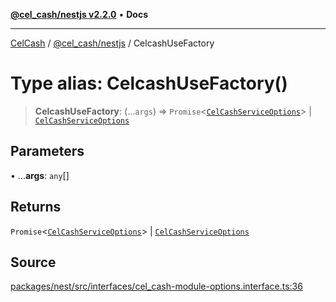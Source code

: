[**@cel_cash/nestjs v2.2.0**](../README.md) • **Docs**

***

[CelCash](../../../packages.md) / [@cel\_cash/nestjs](../README.md) / CelcashUseFactory

# Type alias: CelcashUseFactory()

> **CelcashUseFactory**: (...`args`) => `Promise`\<[`CelCashServiceOptions`](../interfaces/CelCashServiceOptions.md)\> \| [`CelCashServiceOptions`](../interfaces/CelCashServiceOptions.md)

## Parameters

• ...**args**: `any`[]

## Returns

`Promise`\<[`CelCashServiceOptions`](../interfaces/CelCashServiceOptions.md)\> \| [`CelCashServiceOptions`](../interfaces/CelCashServiceOptions.md)

## Source

[packages/nest/src/interfaces/cel\_cash-module-options.interface.ts:36](https://github.com/Pyxlab/celcash/blob/f7cdc752c29f8a0dcef033e212602412d2050afc/packages/nest/src/interfaces/cel_cash-module-options.interface.ts#L36)
